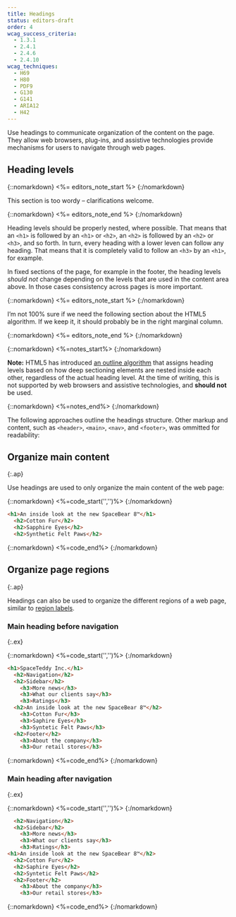 ```yaml
---
title: Headings
status: editors-draft
order: 4
wcag_success_criteria:
  - 1.3.1
  - 2.4.1
  - 2.4.6
  - 2.4.10
wcag_techniques:
  - H69
  - H80
  - PDF9
  - G130
  - G141
  - ARIA12
  - H42
---
```


Use headings to communicate organization of the content on the page. They allow web browsers, plug-ins, and assistive technologies provide mechanisms for users to navigate through web pages.

## Heading levels

{::nomarkdown}
<%= editors_note_start %>
{:/nomarkdown}

This section is too wordy – clarifications welcome. 

{::nomarkdown}
<%= editors_note_end %>
{:/nomarkdown}

Heading levels should be properly nested, where possible. That means that an `<h1>` is followed by an `<h1>` or `<h2>`, an `<h2>` is followed by an `<h2>` or `<h3>`, and so forth. In turn, every heading with a lower leven can follow any heading. That means that it is completely valid to follow an `<h3>` by an `<h1>`, for example.

In fixed sections of the page, for example in the footer, the heading levels _should not_ change depending on the levels that are used in the content area above. In those cases consistency across pages is more important.

{::nomarkdown}
<%= editors_note_start %>
{:/nomarkdown}

I’m not 100% sure if we need the following section about the HTML5 algorithm. If we keep it, it should probably be in the right marginal column.

{::nomarkdown}
<%= editors_note_end %>
{:/nomarkdown}

{::nomarkdown}
<%=notes_start%>
{:/nomarkdown}

**Note:** HTML5 has introduced [an outline algorithm](http://www.w3.org/TR/html5/sections.html#headings-and-sections) that assigns heading levels based on how deep sectioning elements are nested inside each other, regardless of the actual heading level. At the time of writing, this is not supported by web browsers and assistive technologies, and **should not** be used.

{::nomarkdown}
<%=notes_end%>
{:/nomarkdown}

The following approaches outline the headings structure. Other markup and content, such as `<header>`, `<main>`, `<nav>`, and `<footer>`, was ommitted for readability:

## Organize main content
{:.ap}

Use headings are used to only organize the main content of the web page:

{::nomarkdown}
<%=code_start('','')%>
{:/nomarkdown}

~~~html
<h1>An inside look at the new SpaceBear 8™</h1>
  <h2>Cotton Fur</h2>
  <h2>Sapphire Eyes</h2>
  <h2>Synthetic Felt Paws</h2>
~~~

{::nomarkdown}
<%=code_end%>
{:/nomarkdown}

## Organize page regions
{:.ap}

Headings can also be used to organize the different regions of a web page, similar to [region labels](labels.html).

### Main heading before navigation
{:.ex}

{::nomarkdown}
<%=code_start('','')%>
{:/nomarkdown}

~~~html
<h1>SpaceTeddy Inc.</h1>
  <h2>Navigation</h2>
  <h2>Sidebar</h2>
    <h3>More news</h3>
    <h3>What our clients say</h3>
    <h3>Ratings</h3>
  <h2>An inside look at the new SpaceBear 8™</h2>
    <h3>Cotton Fur</h3>
    <h3>Saphire Eyes</h3>
    <h3>Syntetic Felt Paws</h3>
  <h2>Footer</h2>
    <h3>About the company</h3>
    <h3>Our retail stores</h3>
~~~

{::nomarkdown}
<%=code_end%>
{:/nomarkdown}

### Main heading after navigation
{:.ex}

{::nomarkdown}
<%=code_start('','')%>
{:/nomarkdown}

~~~html
  <h2>Navigation</h2>
  <h2>Sidebar</h2>
    <h3>More news</h3>
    <h3>What our clients say</h3>
    <h3>Ratings</h3>
<h1>An inside look at the new SpaceBear 8™</h2>
  <h2>Cotton Fur</h2>
  <h2>Saphire Eyes</h2>
  <h2>Syntetic Felt Paws</h2>
  <h2>Footer</h2>
    <h3>About the company</h3>
    <h3>Our retail stores</h3>
~~~

{::nomarkdown}
<%=code_end%>
{:/nomarkdown}
